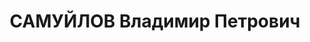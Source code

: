 ---
title: САМУЙЛОВ Владимир Петрович
description: "Род. в 1896, Казанская губ., Свияжский уезд, с. Юматово, русский, обр.:\
  \ высшее, б/п. Проживал: Томск. Горно-металлургический техникум, преподаватель \n\
  \  Арестован 29.08.1936. Обв.: троцк. фаш-терр. орг-я. Приговор: 28.04.1937 – ВМН.\
  \ Расстрелян 28.04.1937. \n  Реабилитирован 05.07.1957"
---